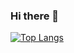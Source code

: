 ### Hi there 👋
[![Top Langs](https://github-readme-stats.vercel.app/api/top-langs/?username=anuraghazra&layout=donut-vertical)](https://github.com/chronoll/github-readme-stats)
<!--
**chronoll/chronoll** is a ✨ _special_ ✨ repository because its `README.md` (this file) appears on your GitHub profile.

Here are some ideas to get you started:

- 🔭 I’m currently working on ...
- 🌱 I’m currently learning ...
- 👯 I’m looking to collaborate on ...
- 🤔 I’m looking for help with ...
- 💬 Ask me about ...
- 📫 How to reach me: ...
- 😄 Pronouns: ...
- ⚡ Fun fact: ...
-->
